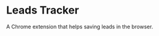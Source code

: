 # Leads Tracker

<!-- # title(){return this.options.title||this.options.name} -->

A Chrome extension that helps saving leads in the browser.
